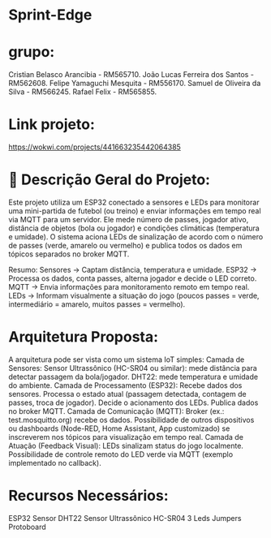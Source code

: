 # Sprint-Edge
# grupo:
Cristian Belasco Arancibia - RM565710.
João Lucas Ferreira dos Santos - RM562608.
Felipe Yamaguchi Mesquita - RM556170.
Samuel de Oliveira da Silva - RM566245.
Rafael Felix - RM565855.

# Link projeto:
https://wokwi.com/projects/441663235442064385

# 📝 Descrição Geral do Projeto:

Este projeto utiliza um ESP32 conectado a sensores e LEDs para monitorar uma mini-partida de futebol (ou treino) e enviar informações em tempo real via MQTT para um servidor. Ele mede número de passes, jogador ativo, distância de objetos (bola ou jogador) e condições climáticas (temperatura e umidade). O sistema aciona LEDs de sinalização de acordo com o número de passes (verde, amarelo ou vermelho) e publica todos os dados em tópicos separados no broker MQTT.

Resumo:
Sensores → Captam distância, temperatura e umidade.
ESP32 → Processa os dados, conta passes, alterna jogador e decide o LED correto.
MQTT → Envia informações para monitoramento remoto em tempo real.
LEDs → Informam visualmente a situação do jogo (poucos passes = verde, intermediário = amarelo, muitos passes = vermelho).

# Arquitetura Proposta:
A arquitetura pode ser vista como um sistema IoT simples:
Camada de Sensores:
  Sensor Ultrassônico (HC-SR04 ou similar): mede distância para detectar passagem da bola/jogador.
  DHT22: mede temperatura e umidade do ambiente.
Camada de Processamento (ESP32):
  Recebe dados dos sensores.
  Processa o estado atual (passagem detectada, contagem de passes, troca de jogador).
  Decide o acionamento dos LEDs.
  Publica dados no broker MQTT.
Camada de Comunicação (MQTT):
  Broker (ex.: test.mosquitto.org) recebe os dados.
  Possibilidade de outros dispositivos ou dashboards (Node-RED, Home Assistant, App customizado) se inscreverem nos tópicos para visualização em tempo real.
Camada de Atuação (Feedback Visual):
  LEDs sinalizam status do jogo localmente.
  Possibilidade de controle remoto do LED verde via MQTT (exemplo implementado no callback).

# Recursos Necessários:
ESP32
Sensor DHT22
Sensor Ultrassônico HC-SR04
3 Leds
Jumpers
Protoboard
